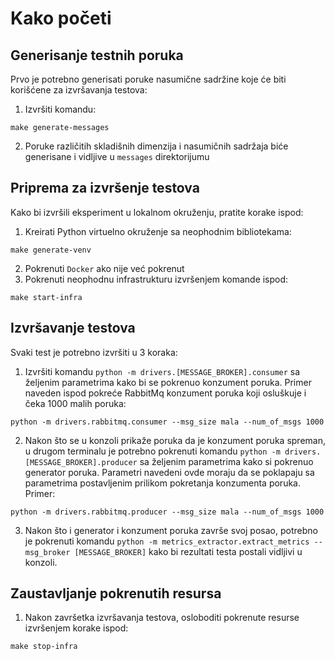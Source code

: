 # Kako početi

## Generisanje testnih poruka
Prvo je potrebno generisati poruke nasumične sadržine koje će biti korišćene za izvršavanja testova:
1. Izvršiti komandu:
```
make generate-messages
```
2. Poruke različitih skladišnih dimenzija i nasumičnih sadržaja biće generisane i vidljive u `messages` direktorijumu

## Priprema za izvršenje testova
Kako bi izvršili eksperiment u lokalnom okruženju, pratite korake ispod:
1. Kreirati Python virtuelno okruženje sa neophodnim bibliotekama:
```
make generate-venv
```
2. Pokrenuti `Docker` ako nije već pokrenut
3. Pokrenuti neophodnu infrastrukturu izvršenjem komande ispod:
```
make start-infra
```

## Izvršavanje testova
Svaki test je potrebno izvršiti u 3 koraka:

1. Izvršiti komandu `python -m drivers.[MESSAGE_BROKER].consumer` sa željenim parametrima kako bi se pokrenuo konzument poruka.
Primer naveden ispod pokreće RabbitMq konzument poruka koji osluškuje i čeka 1000 malih poruka:
```
python -m drivers.rabbitmq.consumer --msg_size mala --num_of_msgs 1000
```
2. Nakon što se u konzoli prikaže poruka da je konzument poruka spreman, u drugom terminalu je potrebno pokrenuti komandu `python -m drivers.[MESSAGE_BROKER].producer` sa željenim parametrima kako si pokrenuo generator poruka. Parametri navedeni ovde moraju da se poklapaju sa parametrima postavljenim prilikom pokretanja konzumenta poruka.
Primer:
```
python -m drivers.rabbitmq.producer --msg_size mala --num_of_msgs 1000
```
3. Nakon što i generator i konzument poruka završe svoj posao, potrebno je pokrenuti komandu `python -m metrics_extractor.extract_metrics --msg_broker [MESSAGE_BROKER]` kako bi rezultati testa postali vidljivi u konzoli.

## Zaustavljanje pokrenutih resursa
1. Nakon završetka izvršavanja testova, osloboditi pokrenute resurse izvršenjem korake ispod:
```
make stop-infra
```